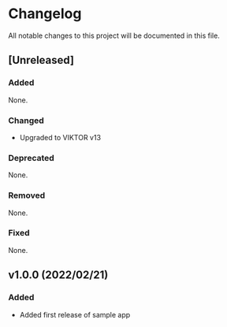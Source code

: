 # Changelog
All notable changes to this project will be documented in this file.

## [Unreleased]
### Added
None.

### Changed
- Upgraded to VIKTOR v13

### Deprecated
None.

### Removed
None.

### Fixed
None.

## v1.0.0 (2022/02/21)
### Added
- Added first release of sample app

